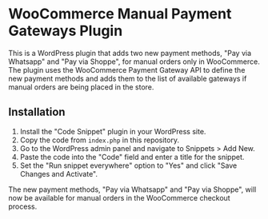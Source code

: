 # WooCommerce Manual Payment Gateways Plugin

This is a WordPress plugin that adds two new payment methods, "Pay via Whatsapp" and "Pay via Shoppe", for manual orders only in WooCommerce. The plugin uses the WooCommerce Payment Gateway API to define the new payment methods and adds them to the list of available gateways if manual orders are being placed in the store.

## Installation

1. Install the "Code Snippet" plugin in your WordPress site.
2. Copy the code from `index.php` in this repository.
3. Go to the WordPress admin panel and navigate to Snippets > Add New.
4. Paste the code into the "Code" field and enter a title for the snippet.
5. Set the "Run snippet everywhere" option to "Yes" and click "Save Changes and Activate".

The new payment methods, "Pay via Whatsapp" and "Pay via Shoppe", will now be available for manual orders in the WooCommerce checkout process.
